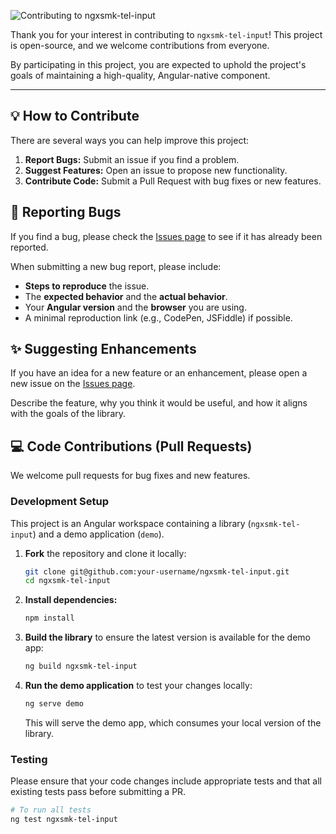 ![Contributing to ngxsmk-tel-input](contributing-banner.png)

Thank you for your interest in contributing to `ngxsmk-tel-input`! This project is open-source, and we welcome contributions from everyone.

By participating in this project, you are expected to uphold the project's goals of maintaining a high-quality, Angular-native component.

---

## 💡 How to Contribute

There are several ways you can help improve this project:

1.  **Report Bugs:** Submit an issue if you find a problem.
2.  **Suggest Features:** Open an issue to propose new functionality.
3.  **Contribute Code:** Submit a Pull Request with bug fixes or new features.

## 🐛 Reporting Bugs

If you find a bug, please check the [Issues page](https://github.com/toozuuu/ngxsmk-tel-input/issues) to see if it has already been reported.

When submitting a new bug report, please include:
* **Steps to reproduce** the issue.
* The **expected behavior** and the **actual behavior**.
* Your **Angular version** and the **browser** you are using.
* A minimal reproduction link (e.g., CodePen, JSFiddle) if possible.

## ✨ Suggesting Enhancements

If you have an idea for a new feature or an enhancement, please open a new issue on the [Issues page](https://github.com/toozuuu/ngxsmk-tel-input/issues).

Describe the feature, why you think it would be useful, and how it aligns with the goals of the library.

## 💻 Code Contributions (Pull Requests)

We welcome pull requests for bug fixes and new features.

### Development Setup

This project is an Angular workspace containing a library (`ngxsmk-tel-input`) and a demo application (`demo`).

1.  **Fork** the repository and clone it locally:
    ```bash
    git clone git@github.com:your-username/ngxsmk-tel-input.git
    cd ngxsmk-tel-input
    ```
2.  **Install dependencies:**
    ```bash
    npm install
    ```
3.  **Build the library** to ensure the latest version is available for the demo app:
    ```bash
    ng build ngxsmk-tel-input
    ```
4.  **Run the demo application** to test your changes locally:
    ```bash
    ng serve demo
    ```
    This will serve the demo app, which consumes your local version of the library.

### Testing

Please ensure that your code changes include appropriate tests and that all existing tests pass before submitting a PR.

```bash
# To run all tests
ng test ngxsmk-tel-input
